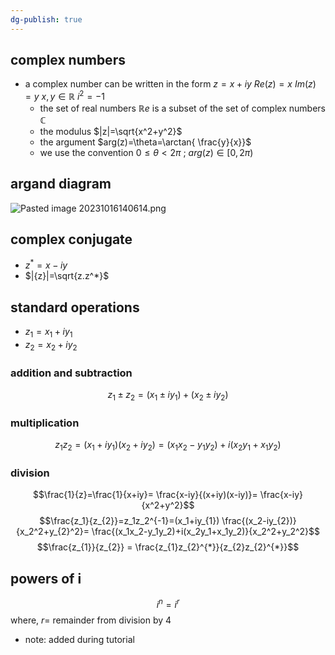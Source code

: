 ```yaml
---
dg-publish: true
---
```

## complex numbers
- a complex number can be written in the form $z=x+iy$
		$Re(z)=x$
		$Im(z)=y$
			 $x,y \in \mathbb{R}$
			 $i^2=-1$
	- the set of real numbers $\mathbb Re$ is a subset of the set of complex numbers $\mathbb{C}$
	- the modulus $|z|=\sqrt{x^2+y^2}$
	- the argument $arg(z)=\theta=\arctan{ \frac{y}{x}}$
	- we use the convention $0\leq\theta< 2\pi$ ; $arg(z)\in[0,2\pi)$
## argand diagram
![Pasted image 20231016140614.png](/img/user/pics/Pasted%20image%2020231016140614.png)
## complex conjugate
- $z^*=x-iy$
- $|{z}|=\sqrt{z.z^*}$
## standard operations
- $z_1=x_1+iy_1$
- $z_2=x_2+iy_2$
### addition and subtraction
$$z_1\pm z_2=(x_1\pm iy_1)+(x_2\pm iy_2)$$
### multiplication
$$z_1z_2=(x_1+iy_1)(x_2+iy_2)=(x_1x_2-y_1y_2)+i(x_2y_1+x_1y_2)$$
### division
$$\frac{1}{z}=\frac{1}{x+iy}= \frac{x-iy}{(x+iy)(x-iy)}= \frac{x-iy}{x^2+y^2}$$
$$\frac{z_1}{z_{2}}=z_1z_2^{-1}=(x_1+iy_{1}) \frac{(x_2-iy_{2})}{x_2^2+y_{2}^2}= \frac{(x_1x_2-y_1y_2)+i(x_2y_1+x_1y_2)}{x_2^2+y_2^2}$$
$$\frac{z_{1}}{z_{2}} = \frac{z_{1}z_{2}^{*}}{z_{2}z_{2}^{*}}$$
## powers of i
$$i^n=i^r$$
where, $r=$ remainder from division by 4
- note: added during tutorial